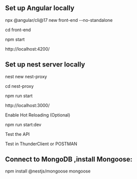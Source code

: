## Set up Angular locally

npx @angular/cli@17 new front-end --no-standalone

cd front-end

npm start

http://localhost:4200/

## Set up nest server locally

nest new nest-proxy

cd nest-proxy

npm run start

http://localhost:3000/

Enable Hot Reloading (Optional)

npm run start:dev

Test the API

Test in ThunderClient or POSTMAN

## Connect to MongoDB ,install Mongoose:

npm install @nestjs/mongoose mongoose
